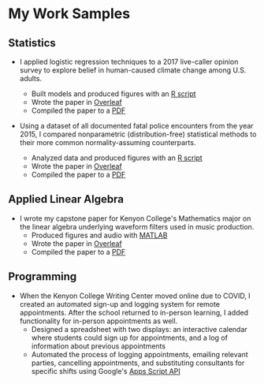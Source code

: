 # My Work Samples

## Statistics

- I applied logistic regression techniques to a 2017 live-caller opinion survey to explore belief in human-caused climate change among U.S. adults.
  - Built models and produced figures with an [R script](https://github.com/Evan-Wagner/work-samples/tree/main/climate-logistic-regression/climate_logistic_regression.R)
  - Wrote the paper in [Overleaf](https://github.com/Evan-Wagner/work-samples/tree/main/climate-logistic-regression/overleaf-project)
  - Compiled the paper to a [PDF](https://github.com/Evan-Wagner/work-samples/tree/main/climate-logistic-regression/climate_logistic_regression.pdf)


- Using a dataset of all documented fatal police encounters from the year 2015, I compared nonparametric (distribution-free) statistical methods to their more common normality-assuming counterparts.
  - Analyzed data and produced figures with an [R script](https://github.com/Evan-Wagner/work-samples/tree/main/police-killings-nonparametric/police_killings_nonparametric.R)
  - Wrote the paper in [Overleaf](https://github.com/Evan-Wagner/work-samples/tree/main/police-killings-nonparametric/overleaf-project)
  - Compiled the paper to a [PDF](https://github.com/Evan-Wagner/work-samples/tree/main/police-killings-nonparametric/police_killings_nonparametric.pdf)


## Applied Linear Algebra

- I wrote my capstone paper for Kenyon College's Mathematics major on the linear algebra underlying waveform filters used in music production.
  - Produced figures and audio with [MATLAB](https://github.com/Evan-Wagner/work-samples/tree/main/linear-algebra-music-filters/linear_algebra_music_filters.m)
  - Wrote the paper in [Overleaf](https://github.com/Evan-Wagner/work-samples/tree/main/linear-algebra-music-filters/overleaf-project)
  - Compiled the paper to a [PDF](https://github.com/Evan-Wagner/work-samples/tree/main/linear-algebra-music-filters/linear_algebra_music_filters.pdf)

## Programming

- When the Kenyon College Writing Center moved online due to COVID, I created an automated sign-up and logging system for remote appointments. After the school returned to in-person learning, I added functionality for in-person appointments as well.
  - Designed a spreadsheet with two displays: an interactive calendar where students could sign up for appointments, and a log of information about previous appointments
  - Automated the process of logging appointments, emailing relevant parties, cancelling appointments, and substituting consultants for specific shifts using Google's [Apps Script API](https://github.com/Evan-Wagner/work-samples/blob/main/writing-center-log-API/writing-center-log-API.js)
